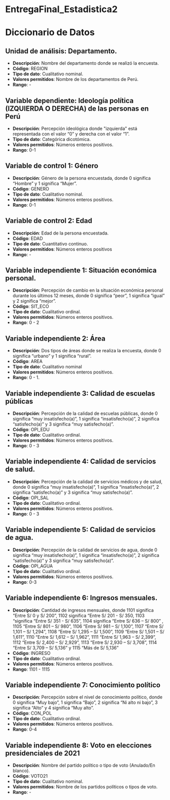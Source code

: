 # EntregaFinal_Estadistica2
# Diccionario de Datos

## Unidad de análisis: Departamento.
- **Descripción**: Nombre del departamento donde se realizó la encuesta.
- **Código**: REGION
- **Tipo de dato**: Cualitativo nominal.
- **Valores permitidos**: Nombre de los departamentos de Perú.
- **Rango**: -

## Variable dependiente: Ideología política (IZQUIERDA O DERECHA) de las personas en Perú
- **Descripción**: Percepción ideológica donde "izquierda" está representada con el valor “0” y derecha con el valor “1”.
- **Tipo de dato**: Categórica dicotómica.
- **Valores permitidos**: Números enteros positivos.
- **Rango**: 0-1

## Variable de control 1: Género
- **Descripción**: Género de la persona encuestada, donde 0 significa “Hombre” y 1 significa “Mujer”.
- **Código**: GENERO
- **Tipo de dato**: Cualitativo nominal.
- **Valores permitidos**: Números enteros positivos.
- **Rango**: 0-1

## Variable de control 2: Edad
- **Descripción**: Edad de la persona encuestada.
- **Código**: EDAD
- **Tipo de dato**: Cuantitativo continuo.
- **Valores permitidos**: Números enteros positivos
- **Rango**: -
  
## Variable independiente 1: Situación económica personal.
- **Descripción**: Percepción de cambio en la situación económica personal durante los últimos 12 meses, donde 0 significa “peor”, 1 significa “igual” y 2 significa “mejor”.
- **Código**: SIT_ECO
- **Tipo de dato**: Cualitativo ordinal.
- **Valores permitidos**: Números enteros positivos.
- **Rango**: 0 - 2

## Variable independiente 2: Área
- **Descripción**: Dos tipos de áreas donde se realiza la encuesta, donde 0 significa “urbano” y 1 significa “rural”.
- **Código**: AREA
- **Tipo de dato**: Cualitativo nominal
- **Valores permitidos**: Números enteros positivos.
- **Rango**: 0 - 1.

## Variable independiente 3: Calidad de escuelas públicas
- **Descripción**: Percepción de la calidad de escuelas públicas, donde 0 significa “muy insatisfecho(a)”, 1 significa “insatisfecho(a)”, 2 significa “satisfecho(a)” y 3 significa “muy satisfecho(a)”.
- **Código**: OPI_EDU
- **Tipo de dato**: Cualitativo ordinal.
- **Valores permitidos**: Números enteros positivos.
- **Rango**: 0 - 3

## Variable independiente 4: Calidad de servicios de salud.
- **Descripción**: Percepción de la calidad de servicios médicos y de salud, donde 0 significa “muy insatisfecho(a)”, 1 significa “insatisfecho(a)”, 2 significa “satisfecho(a)” y 3 significa “muy satisfecho(a)”.
- **Código**: OPI_SAL 
- **Tipo de dato**: Cualitativo ordinal.
- **Valores permitidos**: Números enteros positivos.
- **Rango**: 0 - 3

## Variable independiente 5: Calidad de servicios de agua.
- **Descripción**: Percepción de la calidad de servicios de agua, donde 0 significa “muy insatisfecho(a)”, 1 significa “insatisfecho(a)”, 2 significa “satisfecho(a)” y 3 significa “muy satisfecho(a)”.
- **Código**: OPI_AGUA
- **Tipo de dato**: Cualitativo ordinal.
- **Valores permitidos**: Números enteros positivos.
- **Rango**: 0-3

## Variable independiente 6: Ingresos mensuales.
- **Descripción**: Cantidad de ingresos mensuales, donde 1101 significa “Entre S/ 0 y S/ 200”, 1102 significa “Entre S/ 201 - S/ 350, 1103 “significa “Entre S/ 351 - S/ 635”, 1104 significa “Entre S/ 636 – S/ 800” , 1105 “Entre S/ 801 – S/ 980”, 1106 “Entre S/ 981 – S/ 1,100”, 1107 “Entre S/ 1,101 – S/ 1,294”, 1108 “Entre S/ 1,295 – S/ 1,500”, 1109 “Entre S/ 1,501 – S/ 1,611”, 1110 “Entre S/ 1,612 – S/ 1,962”, 1111 “Entre S/ 1,963 – S/ 2,399”, 1112 “Entre S/ 2,400 – S/ 2,929”, 1113 “Entre S/ 2,930 – S/ 3,708”, 1114 “Entre S/ 3,709 – S/ 5,136” y 1115 “Más de S/ 5,136”
- **Código**: INGRESO 
- **Tipo de dato**: Cualitativo ordinal.
- **Valores permitidos**: Números enteros positivos.
- **Rango**: 1101 - 1115

## Variable independiente 7: Conocimiento político
- **Descripción**: Percepción sobre el nivel de conocimiento político, donde 0 significa “Muy bajo”, 1 significa “Bajo”, 2 significa “Ni alto ni bajo”, 3 significa “Alto” y 4 significa “Muy alto”.
- **Código**: CON_POL
- **Tipo de dato**: Cualitativo ordinal.
- **Valores permitidos**: Números enteros positivos.
- **Rango**: 0-4

## Variable independiente 8: Voto en elecciones presidenciales de 2021
- **Descripción**: Nombre del partido político o tipo de voto (Anulado/En blanco).
- **Código**: VOTO21
- **Tipo de dato**: Cualitativo nominal.
- **Valores permitidos**: Nombre de los partidos políticos o tipos de voto.
- **Rango**: -
